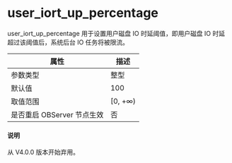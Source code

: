 user_iort_up_percentage 
============================================

user_iort_up_percentage 用于设置用户磁盘 IO 时延阈值，即用户磁盘 IO 时延超过该阈值后，系统后台 IO 任务将被限流。


|      **属性**      |  **描述**  |
|------------------|----------|
| 参数类型             | 整型       |
| 默认值              | 100      |
| 取值范围             | \[0, +∞) |
| 是否重启 OBServer 节点生效 | 否        |

<main id="notice" type='explain'>
  <h4>说明</h4>
  <p>从 V4.0.0 版本开始弃用。</p>
</main>

